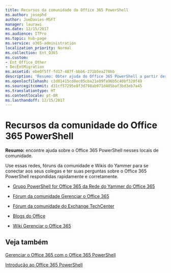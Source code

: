 ```yaml
---
title: Recursos da comunidade do Office 365 PowerShell
ms.author: josephd
author: JoeDavies-MSFT
manager: laurawi
ms.date: 12/15/2017
ms.audience: ITPro
ms.topic: hub-page
ms.service: o365-administration
localization_priority: Normal
ms.collection: Ent_O365
ms.custom:
- Ent_Office_Other
- DecEntMigration
ms.assetid: ebe0f5ff-fd17-487f-bbb6-271b5ea270bb
description: 'Resumo: Obter ajuda do Office 365 PowerShell a partir desses locais da comunidade.'
ms.openlocfilehash: c1d81415cd8ec05cba21e09fa96b5c40bf320f49
ms.sourcegitcommit: d31cf57295e8f3d798ab971d405baf3bd3eb7a45
ms.translationtype: HT
ms.contentlocale: pt-BR
ms.lasthandoff: 12/15/2017
---
```

# <a name="office-365-powershell-community-resources"></a>Recursos da comunidade do Office 365 PowerShell

 **Resumo:** encontre ajuda sobre o Office 365 PowerShell nesses locais de comunidade.
  
Use essas redes, fóruns da comunidade e Wikis do Yammer para se conectar aos seus colegas e ter suas perguntas sobre o Office 365 PowerShell respondidas rapidamente e corretamente. 
  
- [Grupo PowerShell for Office 365 da Rede do Yammer do Office 365 ](https://www.yammer.com/itpronetwork/#/threads/inGroup?type=in_group&amp;feedId=4632269)
    
- [Fórum da comunidade Gerenciar o Office 365]((https://community.office365.com/pt-BR/f/148.aspx))
    
- [Fórum da comunidade do Exchange TechCenter](https://social.technet.microsoft.com/Forums/exchange/en-US/home?forum=exchangesvrgeneral)
    
- [Blogs do Office]((https://blogs.office.com/))
    
- [Wiki Gerenciar o Office 365]((https://community.office365.com/pt-BR/w/manage/default.aspx))
    
## <a name="see-also"></a>Veja também

#### 

[Gerenciar o Office 365 com o Office 365 PowerShell](manage-office-365-with-office-365-powershell.md)
  
[Introdução ao Office 365 PowerShell](getting-started-with-office-365-powershell.md)


